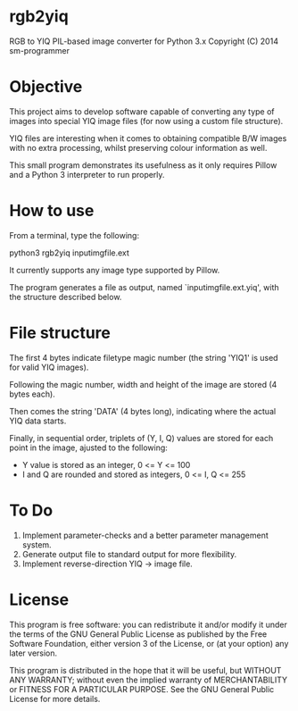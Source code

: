 rgb2yiq
=======

RGB to YIQ PIL-based image converter for Python 3.x
Copyright (C) 2014	sm-programmer

Objective
=========

This project aims to develop software capable of converting any type of images into special YIQ image files (for now using a custom file structure).

YIQ files are interesting when it comes to obtaining compatible B/W images with no extra processing, whilst preserving colour information as well.

This small program demonstrates its usefulness as it only requires Pillow and a Python 3 interpreter to run properly.

How to use
==========

From a terminal, type the following:

python3 rgb2yiq inputimgfile.ext

It currently supports any image type supported by Pillow.

The program generates a file as output, named `inputimgfile.ext.yiq', with the structure described below.

File structure
==============

The first 4 bytes indicate filetype magic number (the string 'YIQ1' is used for valid YIQ images).

Following the magic number, width and height of the image are stored (4 bytes each).

Then comes the string 'DATA' (4 bytes long), indicating where the actual YIQ data starts.

Finally, in sequential order, triplets of (Y, I, Q) values are stored for each point in the image, ajusted to the following:

- Y value is stored as an integer, 0 <= Y <= 100
- I and Q are rounded and stored as integers, 0 <= I, Q <= 255

To Do
=====

1. Implement parameter-checks and a better parameter management system.
2. Generate output file to standard output for more flexibility.
3. Implement reverse-direction YIQ -> image file.

License
=======

This program is free software: you can redistribute it and/or modify
it under the terms of the GNU General Public License as published by
the Free Software Foundation, either version 3 of the License, or
(at your option) any later version.

This program is distributed in the hope that it will be useful,
but WITHOUT ANY WARRANTY; without even the implied warranty of
MERCHANTABILITY or FITNESS FOR A PARTICULAR PURPOSE.  See the
GNU General Public License for more details.